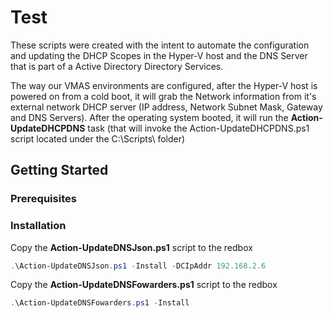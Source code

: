 # Test
These scripts were created with the intent to automate the configuration  and updating the DHCP Scopes in the Hyper-V host and the DNS Server that is part of a Active Directory Directory Services.

The way our VMAS environments are configured, after the Hyper-V host is powered on from a cold boot, it will grab the Network information from it's external network DHCP server (IP address, Network Subnet Mask, Gateway and DNS Servers). After the operating system booted, it will run the <b>Action-UpdateDHCPDNS</b> task (that will invoke the Action-UpdateDHCPDNS.ps1 script located under the C:\Scripts\ folder)

## Getting Started

### Prerequisites

### Installation

Copy the <b>Action-UpdateDNSJson.ps1</b> script to the redbox
```powershell
.\Action-UpdateDNSJson.ps1 -Install -DCIpAddr 192.168.2.6
```

Copy the <b>Action-UpdateDNSFowarders.ps1</b> script to the redbox
```powershell
.\Action-UpdateDNSFowarders.ps1 -Install
```
